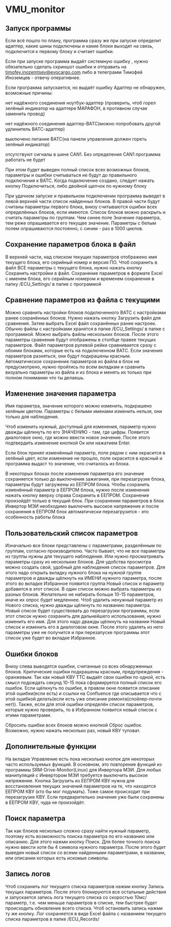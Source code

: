 # VMU_monitor
## Запуск программы
Если всё пошло по плану, программа сразу же при запуске определит адаптер, какие шины подключены и какие блоки выходят на связь, подключится к первому блоку и считает ошибки. 

Если при запуске программа выдаёт системную ошибку , нужно обязательно сделать скриншот ошибки и отправить на timofey.inozemtsev@evocargo.com либо в телеграмм Тимофей Иноземцев   - отвечу оперативнее. 

Если программа запускается, но выдаёт ошибку Адаптер не обнаружен, возможные причины:

нет надёжного соединения ноутбук-адаптер (проверить, чтоб горел зелёный индикатор на адаптере МАРАФОН, в противном случае заменить провод)

нет надёжного соединения адаптер-ВАТС(можно попробовать другой удлинитель ВАТС-адаптер)

выключено питание ВАТС(на панели управления должен гореть зелёный индикатор)

отсутствуют сигналы в шине CAN1. Без определения CAN1 программа работать не будет

При этом будет выведен полный список всех возможных блоков, параметры и ошибки считываться не будут до правильного подключения к ВАТС. Когда подключение создано, следует нажать кнопку Подключиться, либо двойной щелчок по нужному блоку 


При удачном запуске и правильном подключении программа выведет в левой верхней части список найденных блоков. В правой части будут считаны параметры первого блока, внизу считываются ошибки всех определённых блоков, если имеются. Список блоков можно раскрыть и считать параметры по группам. Чем синее поле Значение параметра, тем реже опрашивается его текущее значение. Параметры с белым полем опрашиваются постоянно, с синим - раз в 1000 циклов. 


## Сохранение параметров блока в файл
В верхней части, над списком текущих параметров отображено имя текущего блока, его серийный номер и версия ПО. Чтоб сохранить в файл ВСЕ параметры с текущего блока, нужно нажать  кнопку Сохранить настройки в файл. Сохранение параметров в формате Excel с именем блока, его серийным номером и временем сохранения в папку /ECU_Settings/ в папке с программой


## Сравнение параметров из файла с текущими
Можно сравнить настройки блоков подключенного ВАТС с настройками ранее сохранённых блоков. Нужно нажать кнопку Загрузить файл для сравнения. Затем выбрать Excel файл сохранённых ранее настроек. Обычно файлы с настройками хранятся в папке /ECU_Settings/ в папке с программой. Можно выбрать файлы нескольких блоков. После этого параметры сравнения будут отображены в столбце правее текущих параметров. Файл параметров рулевой рейки сравнивается сразу с обоими блоками, которые есть на подключенном ВАТС. Если значения параметров разняться, они будут подкрашены красным. Автоматическое сохранение параметров из файла в блок не предусмотрено, нужно пройтись по всем вкладкам и сравнить визуально параметры из файла и из блока и менять их только при полном понимании что ты делаешь.


## Изменение значения параметра
Имя параметра, значение которого можно изменить, подкрашено зелёным цветом. Параметры с белыми именами изменить нельзя, они только для наблюдения. 

Чтоб изменить нужный, доступный для изменения, параметр нужно дважды щёлкнуть по его ЗНАЧЕНИЮ - там, где цифры. Появится диалоговое окно, где можно ввести новое значение. После этого подтвердить изменение кнопкой Ок или нажатием Enter. 


 Если блок принял изменённый параметр, поле рядом с ним окрасится в зелёный цвет, если изменение не прошло, поле окрасится в красный и программа выдаст то значение, что считалось из блока.

В некоторых блоках после изменения параметра его значение сохраняется только до выключения зажигания, при перезагрузке блока, параметры будут загружены из ЕЕПРОМ блока. Чтобы сохранить изменённый параметр в ЕЕПРОМ блока, нужно после изменения нажать кнопку вверху справа Сохранить в ЕЕПРОМ. Сохранение произойдёт только в текущий блок. При сохранении параметров в блок Инвертор МЭИ необходимо выключить высокое напряжение и после сохранения в ЕЕПРОМ блок автоматически перезагрузится - это особенность работы блока


## Пользовательский список параметров
Изначально все блоки представлены с параметрами, разделённым по группам, согласно производителю. Часто бывает, что не все параметры из группы нужны для текущего наблюдения. Или нужно просматривать параметры сразу из нескольких блоков. Для удобства просмотра можно создать свой, удобный для наблюдения список параметров. Для этого надо открыть вкладку нужного блока на нужной группе параметров и дважды щёлкнуть на ИМЕНИ нужного  параметра, после этого во вкладке Избранное появится группа Новый список и параметр добавится в этот список. В один список можно выбрать параметры из разных блоков. Желательно не набирать больше 10-15 параметров, иначе их опрос будет медленнее. Чтоб удалить ненужный параметр из Нового списка, нужно дважды щёлкнуть по названию параметра. Новый список будет существовать до перезагрузки программы, если этот список нужно сохранить для дальнейшего использования, нужно изменить его имя. Для этого надо дважды щёлкнуть на названии Новый список и изменить его в диалоговом окне. После этого удалять из него параметры уже не получится и при перезапуске программы этот список уже будет во вкладке Избранное. 


## Ошибки блоков
Внизу слева выводятся ошибки, считанные со всех обнаруженных блоков. Критические ошибки подкрашены красным, предупреждения - оранжевым. Так как новый КВУ ТТС выдаёт свои ошибки по одной, есть смысл подождать секунд 10-15 пока сформируется полный список его ошибок. Если щёлкнуть по ошибке, в правом окне появится описание этой ошибки(если есть) и ссылки на Confluence где описывается что с этой ошибкой делать(если есть уже описание ремонта(спойлер-почти нет)). Также, если для этой ошибки определён список параметров, которые нужно проверить, то в Избранном появится новый список с этими параметрами.

Сбросить ошибки всех блоков можно кнопкой Сброс ошибок. Возможно, нужно нажать несколько раз, новый КВУ туповат.


 

## Дополнительные функции
На вкладке Управление есть пока несколько кнопок для некоторых часто используемых функций. В основном, это повторение функций из программы SRM-Drive-Monitor(Linux) для Инвертора МЭИ. Для любых манипуляций с Инвертором МЭИ требуется выключить высокое напряжение. Кнопка Загрузить из ЕЕПРОМ КВУ нужна для восстановления текущих значений параметров на те, что находятся ЕЕПРОМ КВУ (кто бы мог подумать). Тоже самое происходит при перезагрузке КВУ. Если предварительно значения уже были сохранены в ЕЕПРОМ КВУ, чуда не произойдёт. 


## Поиск параметра
Так как блоков несколько сложно сразу найти нужный параметр, поэтому есть возможность поиска параметра по его названию или описанию. Для этого нажми кнопку Поиск. Для более точного поиска нужно ввести хотя бы 4 символа нужного параметра. После этого будет выведен новый список со всеми найденными параметрами, в названии, или описании которых есть искомые символы. 

## Запись логов
Чтоб сохранить лог текущего списка параметров нажми кнопку Запись текущих параметров. После этого блокируются все остальные действия и запускается запись лога текущего списка со скоростью 10мс/параметр, т.е. чем меньше параметров в списке, тем быстрее будет происходить обновление всего списка. Чтоб остановить запись нажми ту же кнопку. Лог сохраняется в виде Excel файла с названием текущего списка параметров в папке /ECU_Records/


 
